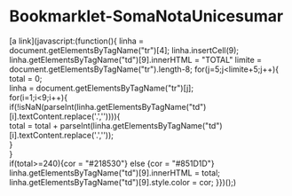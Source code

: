 # Bookmarklet-SomaNotaUnicesumar 

[a link](javascript:(function(){
	linha = document.getElementsByTagName("tr")[4];
	linha.insertCell(9);
	linha.getElementsByTagName("td")[9].innerHTML = "TOTAL"
	limite = document.getElementsByTagName("tr").length-8; 
	for(j=5;j<limite+5;j++){     
		total = 0;     
		linha = document.getElementsByTagName("tr")[j];     
		for(i=1;i<9;i++){         
		if(!isNaN(parseInt(linha.getElementsByTagName("td")[i].textContent.replace('.','')))){             
		total = total + parseInt(linha.getElementsByTagName("td")[i].textContent.replace('.',''));         
		}     
	}     
    if(total>=240){cor = "#218530"}
    else {cor = "#851D1D"}
	linha.getElementsByTagName("td")[9].innerHTML = total;
    linha.getElementsByTagName("td")[9].style.color = cor; 
}})();)